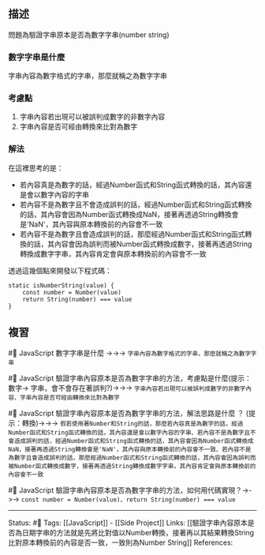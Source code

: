 


## 描述

問題為驗證字串原本是否為數字字串(number string)

### 數字字串是什麼
字串內容為數字格式的字串，那麼就稱之為數字字串

### 考慮點
1. 字串內容若出現可以被誤判成數字的非數字內容
2. 字串內容是否可經由轉換來比對為數字

### 解法
在這裡思考的是：
- 若內容真是為數字的話，經過Number函式和String函式轉換的話，其內容還是會以數字內容的字串
- 若內容不是為數字且不會造成誤判的話，經過Number函式和String函式轉換的話，其內容會因為Number函式轉換成NaN，接著再透過String轉換會是'NaN'，其內容與原本轉換前的內容會不一致
- 若內容不是為數字且會造成誤判的話，那麼經過Number函式和String函式轉換的話，其內容會因為誤判而被Number函式轉換成數字，接著再透過String轉換成數字字串，其內容肯定會與原本轉換前的內容會不一致

透過這幾個點來開發以下程式碼：
```
static isNumberString(value) {
	const number = Number(value)
	return String(number) === value
}
```


## 複習
#🧠 JavaScript 數字字串是什麼 ->->-> `字串內容為數字格式的字串，那麼就稱之為數字字串`
<!--SR:!2022-06-24,10,250-->

#🧠 JavaScript  驗證字串內容原本是否為數字字串的方法，考慮點是什麼(提示：數字-> 字串，會不會存在著誤判?)->->-> `字串內容若出現可以被誤判成數字的非數字內容、字串內容是否可經由轉換來比對為數字`
<!--SR:!2022-06-22,8,250-->

#🧠 JavaScript  驗證字串內容原本是否為數字字串的方法，解法思路是什麼 ？ (提示：轉換)->->-> `假若使用著Number和String的話，那麼若內容真是為數字的話，經過Number函式和String函式轉換的話，其內容還是會以數字內容的字串、若內容不是為數字且不會造成誤判的話，經過Number函式和String函式轉換的話，其內容會因為Number函式轉換成NaN，接著再透過String轉換會是'NaN'，其內容與原本轉換前的內容會不一致、若內容不是為數字且會造成誤判的話，那麼經過Number函式和String函式轉換的話，其內容會因為誤判而被Number函式轉換成數字，接著再透過String轉換成數字字串，其內容肯定會與原本轉換前的內容會不一致`
<!--SR:!2022-06-24,10,250-->

#🧠 JavaScript  驗證字串內容原本是否為數字字串的方法，如何用代碼實現？->->-> `const number = Number(value)、return String(number) === value`
<!--SR:!2022-07-10,19,250-->

---
Status: #🌱 
Tags:
[[JavaScript]] - [[Side Project]]
Links:
[[驗證字串內容原本是否為日期字串的方法就是先將比對值以Number轉換，接著再以其結果轉換String比對原本轉換前的內容是否一致，一致則為Number String]]
References: